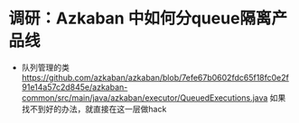# 调研：Azkaban 中如何分queue隔离产品线
* 队列管理的类 https://github.com/azkaban/azkaban/blob/7efe67b0602fdc65f18fc0e2f91e14a57c2d845e/azkaban-common/src/main/java/azkaban/executor/QueuedExecutions.java 如果找不到好的办法，就直接在这一层做hack
